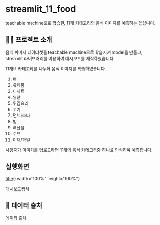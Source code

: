 # streamlit_11_food

teachable machine으로 학습한, 11개 카테고리의 음식 이미지를 예측하는 앱입니다.


## 👩‍💻 프로젝트 소개
음식 이미지 데이터셋을 teachable machine으로 학습시켜 model을 만들고, streamlit 라이브러리를 이용하여 대시보드를 제작하였습니다.


11개의 카테고리를 나누어 음식 이미지를 학습하였습니다.


1. 빵
2. 유제품
3. 디저트
4. 달걀
5. 튀김요리
6. 고기
7. 면/파스타
8. 밥
9. 해산물
10. 수프
11. 야채/과일


사용자가 이미지를 업로드하면 11개의 음식 카테고리중 하나로 인식하여 예측합니다.


## 실행화면
[title]('https://github.com/hope0163/streamlit_11_food/assets/117155666/6c82e708-883f-43ec-adb0-bd0d6bafe8f9'){: width="100%" height="100%"}


[대시보드캡쳐]('https://github.com/hope0163/streamlit_11_food/blob/main/%ED%94%84%EB%A1%9C%EC%A0%9D%ED%8A%B8%EC%86%8C%EA%B0%9C.png')


## 🔎 데이터 출처
[데이터 출처](https://www.kaggle.com/datasets/trolukovich/food11-image-dataset, "kaggle")